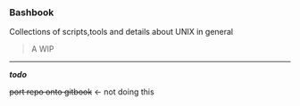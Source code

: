 ### Bashbook

Collections of scripts,tools and details about UNIX in general

>A WIP

---

***todo***

~~port repo onto gitbook~~ <- not doing this